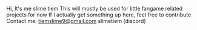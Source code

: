 Hi, It's me slime tiem
This will mostly be used for little fangame related projects for now
If I actually get something up here, feel free to contribute
Contact me: 
tiemslime9@gmail.com 
slimetiem (discord)


<!---
codetiem/codetiem is a ✨ special ✨ repository because its `README.md` (this file) appears on your GitHub profile.
You can click the Preview link to take a look at your changes.
--->
